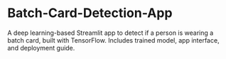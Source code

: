 # Batch-Card-Detection-App
A deep learning-based Streamlit app to detect if a person is wearing a batch card, built with TensorFlow. Includes trained model, app interface, and deployment guide.
